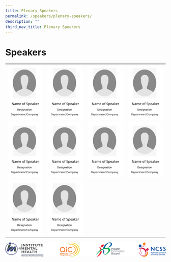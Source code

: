 ```yaml
---
title: Plenary Speakers
permalink: /speakers/plenary-speakers/
description: ""
third_nav_title: Plenary Speakers
---
```

#  Speakers

<table >
  <tr>
    <td align="center" border="none">
      <a href="/speakers/plenary-speakers/speaker-1/"><img src="/images/Speaker%20Summary.png" alt="Description of Image 1" width="150"></a>
      <br>
    </td>
    <td align="center" border="none">
      <a href="/speakers/plenary-speakers/speaker-2/"><img src="/images/Speaker%20Summary.png" alt="Description of Image 2" width="150"></a>
      <br>
    </td>
    <td align="center" border="none">
      <a href="/speakers/plenary-speakers/speaker-3/"><img src="/images/Speaker%20Summary.png" alt="Description of Image 3" width="150"></a>
      <br>
    </td>
    <td align="center" border="none">
      <a href="/speakers/plenary-speakers/speaker-4/"><img src="/images/Speaker%20Summary.png" alt="Description of Image 4" width="150"></a>
      <br>
    </td>
</tr>

  <tr>
    <td align="center">
      <a href="/speakers/plenary-speakers/speaker-5/"><img src="/images/Speaker%20Summary.png" alt="Description of Image 5" width="200"></a>
      <br>
    </td>
    <td align="center">
      <a href="/speakers/plenary-speakers/speaker-6/"><img src="/images/Speaker%20Summary.png" alt="Description of Image 6" width="200"></a>
      <br>
    </td>
    <td align="center">
      <a href="/speakers/plenary-speakers/speaker-7/"><img src="/images/Speaker%20Summary.png" alt="Description of Image 7" width="200"></a>
      <br>
    </td>
    <td align="center">
      <a href="/speakers/plenary-speakers/speaker-8/"><img src="/images/Speaker%20Summary.png" alt="Description of Image 8" width="200"></a>
      <br>
    </td>
  </tr>
  <tr>
    <td align="center">
      <a href="/speakers/plenary-speakers/speaker-9/"><img src="/images/Speaker%20Summary.png" alt="Description of Image 9" width="200"></a>
      <br>
    </td>
    <td align="center">
      <a href="/speakers/plenary-speakers/speaker-10/"><img src="/images/Speaker%20Summary.png" alt="Description of Image 10" width="200"></a>
      <br>
    </td>
    </tr>
</table>

![](/images/Footer.png)